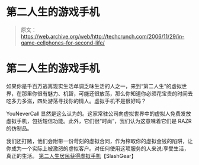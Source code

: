 # 第二人生的游戏手机

> 原文：<https://web.archive.org/web/http://techcrunch.com/2006/11/29/in-game-cellphones-for-second-life/>

# 第二人生的游戏手机

如果你是千百万逃离现实生活单调乏味生活的人之一，来到“第二人生”的虚拟世界，在那里你很有魅力、机智，可能还很放荡，那么你知道你必须花宝贵的时间去吃多力多滋，四处游荡寻找你的情人。虚拟手机不是很好吗？

YouNeverCall 显然是这么认为的。这家常驻公司向虚拟世界中的虚拟人免费发放虚拟手机，包括短信功能。此外，它们很“时尚”，我们认为这意味着它们是 RAZR 的仿制品。

我们还打赌，他们会附带一份苛刻的虚拟合同，作为榨取你的虚拟金钱的陷阱，让你成为一个实际上被激怒的虚拟客户。对任何使用这项服务的人来说:享受生活，真正的生活。
 [第二人生居民获得虚拟手机](https://web.archive.org/web/20130627214202/http://www.slashphone.com/70/5953.html)【SlashGear】